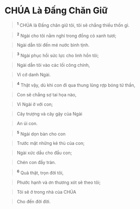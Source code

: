 

# CHÚA Là Đấng Chăn Giữ

> <sup><b>1</b></sup> CHÚA là Đấng chăn giữ tôi, tôi sẽ chẳng thiếu thốn gì.
>


> <sup><b>2</b></sup> Ngài cho tôi nằm nghỉ trong đồng cỏ xanh tươi;
>


> Ngài dẫn tôi đến mé nước bình tịnh.
>


> <sup><b>3</b></sup> Ngài phục hồi sức lực cho linh hồn tôi;
>


> Ngài dẫn tôi vào các lối công chính,
>


> Vì cớ danh Ngài.
>


> <sup><b>4</b></sup> Thật vậy, dù khi con đi qua thung lũng rợp bóng tử thần,
>


> Con sẽ chẳng sợ tai họa nào,
>


> Vì Ngài ở với con;
>


> Cây trượng và cây gậy của Ngài
>


> An ủi con.
>


> <sup><b>5</b></sup> Ngài dọn bàn cho con
>


> Trước mặt những kẻ thù của con;
>


> Ngài xức dầu cho đầu con;
>


> Chén con đầy tràn.
>


> <sup><b>6</b></sup> Quả thật, trọn đời tôi,
>


> Phước hạnh và ơn thương xót sẽ theo tôi;
>


> Tôi sẽ ở trong nhà của CHÚA
>


> Cho đến đời đời.
>

